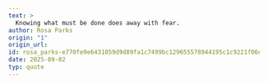 ```yaml
---
text: >
  Knowing what must be done does away with fear.
author: Rosa Parks
origin: "1"
origin_url: 
id: rosa_parks-e770fe9e6431059d9d89fa1c7499bc129655578944195c1c9221f06da809198a
date: 2025-09-02
typ: quote
---
```

